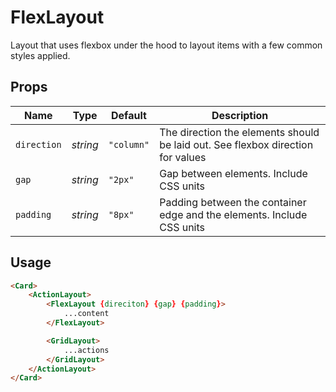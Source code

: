 # FlexLayout
Layout that uses flexbox under the hood to layout items with a few common
styles applied.

## Props
| Name | Type | Default | Description |
| --- | --- | --- | --- |
| `direction` | _string_ | `"column"` | The direction the elements should be laid out. See flexbox direction for values
| `gap` | _string_ | `"2px"` | Gap between elements. Include CSS units
| `padding` | _string_ | `"8px"` | Padding between the container edge and the elements. Include CSS units

## Usage
```html
<Card>
    <ActionLayout>
        <FlexLayout {direciton} {gap} {padding}>
            ...content
        </FlexLayout>

        <GridLayout>
            ...actions
        </GridLayout>
    </ActionLayout>
</Card>
```
